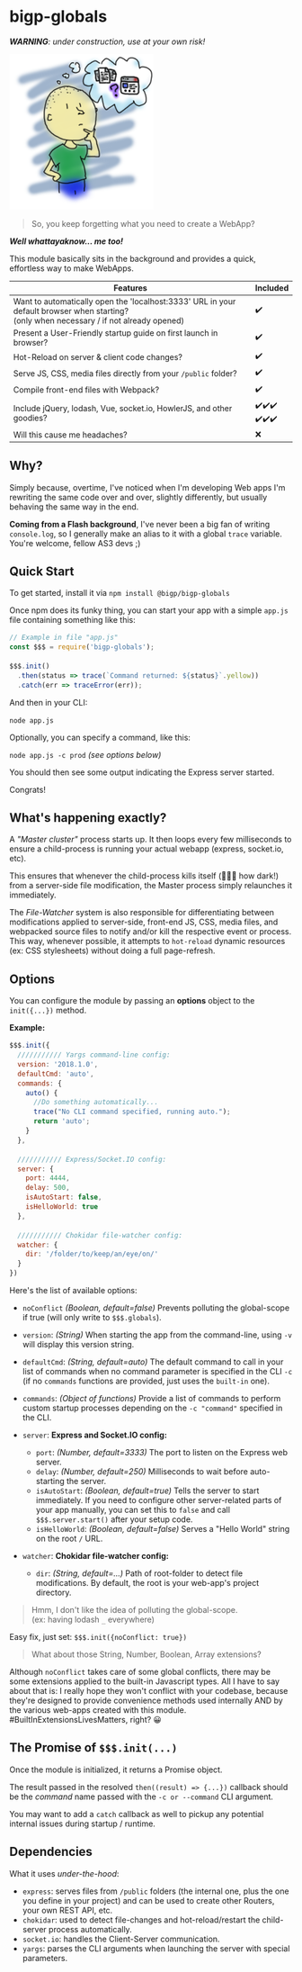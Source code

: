 bigp-globals
============
***WARNING**: under construction, use at your own risk!*


![Confusion](https://github.com/bigp/bigp-globals/blob/master/readme-assets/confusion.png?raw=true "Confusion image")


 > So, you keep forgetting what you need to create a WebApp?


***Well whattayaknow... me too!***

This module basically sits in the background and provides a quick, effortless way to make WebApps.

| Features | Included |
| --- | --- |
| Want to automatically open the 'localhost:3333' URL in your default browser when starting?<br/>(only when necessary / if not already opened) | :heavy_check_mark: | 
| Present a User-Friendly startup guide on first launch in browser? | :heavy_check_mark: |
| Hot-Reload on server & client code changes? | :heavy_check_mark: |
| Serve JS, CSS, media files directly from your `/public` folder? | :heavy_check_mark: |
| Compile front-end files with Webpack? | :heavy_check_mark: |
| Include jQuery, lodash, Vue, socket.io, HowlerJS, and other goodies? | :heavy_check_mark::heavy_check_mark::heavy_check_mark:<br/>:heavy_check_mark::heavy_check_mark::heavy_check_mark: |
| Will this cause me headaches? | :x: | 

Why?
----

Simply because, overtime, I've noticed when I'm developing Web apps I'm rewriting the same code over and over, slightly differently, but usually behaving the same way in the end.

**Coming from a Flash background**, I've never been a big fan of writing `console.log`, so I generally make an alias to it with a global `trace` variable. You're welcome, fellow AS3 devs ;)

Quick Start
-----------

To get started, install it via `npm install @bigp/bigp-globals`

Once npm does its funky thing, you can start your app with a simple `app.js` file containing something like this:

```javascript
// Example in file "app.js"
const $$$ = require('bigp-globals');

$$$.init()
  .then(status => trace(`Command returned: ${status}`.yellow))
  .catch(err => traceError(err));
```

And then in your CLI:

`node app.js`

Optionally, you can specify a command, like this:
 
`node app.js -c prod` *(see options below)*

You should then see some output indicating the Express server started.

Congrats!

What's happening exactly?
----------------------------------
 
 A *"Master cluster"* process starts up.
 It then loops every few milliseconds to ensure a child-process is running your actual webapp (express, socket.io, etc).
 
 This ensures that whenever the child-process kills itself (:running_man::gun: how dark!) from a server-side file modification, the Master process simply relaunches it immediately.
 
 The *File-Watcher* system is also responsible for differentiating between modifications applied to server-side, front-end JS, CSS, media files, and webpacked source files to notify and/or kill the respective event or process.
 This way, whenever possible, it attempts to `hot-reload` dynamic resources (ex: CSS stylesheets) without doing a full page-refresh.  

Options
-------

You can configure the module by passing an **options** object to the `init({...})` method.

**Example:**
```javascript
$$$.init({
  /////////// Yargs command-line config:
  version: '2018.1.0',
  defaultCmd: 'auto',
  commands: {
    auto() {
      //Do something automatically...
      trace("No CLI command specified, running auto.");
      return 'auto';
    }
  },
  
  /////////// Express/Socket.IO config:
  server: {
  	port: 4444,
  	delay: 500,
  	isAutoStart: false,
  	isHelloWorld: true
  },
  
  /////////// Chokidar file-watcher config:
  watcher: {
  	dir: '/folder/to/keep/an/eye/on/'
  }
})
```

Here's the list of available options:
 - `noConflict` *(Boolean, default=false)* Prevents polluting the global-scope if true (will only write to `$$$.globals`).
 - `version`: *(String)* When starting the app from the command-line, using `-v` will display this version string.
 - `defaultCmd`: *(String, default=auto)* The default command to call in your list of commands when no command parameter is specified in the CLI `-c` (if no `commands` functions are provided, just uses the `built-in` one).
 - `commands`: *(Object of functions)* Provide a list of commands to perform custom startup processes depending on the `-c "command"` specified in the CLI.
 - `server`: **Express and Socket.IO config:**
   - `port`: *(Number, default=3333)* The port to listen on the Express web server.
   - `delay`: *(Number, default=250)* Milliseconds to wait before auto-starting the server.
   - `isAutoStart`: *(Boolean, default=true)* Tells the server to start immediately. If you need to configure other server-related parts of your app manually, you can set this to `false` and call `$$$.server.start()` after your setup code.
   - `isHelloWorld`: *(Boolean, default=false)* Serves a "Hello World" string on the root `/` URL.
   
 - `watcher`: **Chokidar file-watcher config:**
   - `dir`: *(String, default=...)* Path of root-folder to detect file modifications. By default, the root is your web-app's project directory.


> Hmm, I don't like the idea of polluting the global-scope.<br/>
(ex: having lodash `_` everywhere)

Easy fix, just set: ``$$$.init({noConflict: true})``

> What about those String, Number, Boolean, Array extensions?

Although `noConflict` takes care of some global conflicts,
there may be some extensions applied to the built-in Javascript types.
All I have to say about that is:
I really hope they won't conflict with your codebase, because they're designed to provide convenience methods used internally AND by the various web-apps created with this module. #BuiltInExtensionsLivesMatters, right? :grinning: 

The Promise of `$$$.init(...)`
-------------------------------
Once the module is initialized, it returns a Promise object.

The result passed in the resolved `then((result) => {...})` 
callback should be the *command* name passed with the `-c or --command` CLI argument.

You may want to add a `catch` callback as well to pickup any potential internal issues during startup / runtime.

Dependencies
------------

What it uses *under-the-hood*:

 - `express`: serves files from `/public` folders (the internal one, plus the one you define in your project) and can be used to create other Routers, your own REST API, etc.
 - `chokidar`: used to detect file-changes and hot-reload/restart the child-server process automatically.
 - `socket.io`: handles the Client-Server communication.
 - `yargs`: parses the CLI arguments when launching the server with special parameters.
